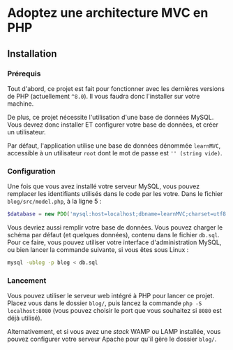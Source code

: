 # Adoptez une architecture MVC en PHP

## Installation

### Prérequis

Tout d'abord, ce projet est fait pour fonctionner avec les dernières versions de PHP (actuellement `^8.0`). Il vous faudra donc l'installer sur votre machine.

De plus, ce projet nécessite l'utilisation d'une base de données MySQL. Vous devrez donc installer ET configurer votre base de données, et créer un utilisateur.

Par défaut, l'application utilise une base de données dénommée `learnMVC`, accessible à un utilisateur `root` dont le mot de passe est `'' (string vide)`.

### Configuration

Une fois que vous avez installé votre serveur MySQL, vous pouvez remplacer les identifiants utilisés dans le code par les votre. Dans le fichier `blog/src/model.php`, à la ligne 5 :

```php
$database = new PDO('mysql:host=localhost;dbname=learnMVC;charset=utf8', 'root', '');
```

Vous devriez aussi remplir votre base de données. Vous pouvez charger le schéma par défaut (et quelques données), contenu dans le fichier `db.sql`. Pour ce faire, vous pouvez utiliser votre interface d'administration MySQL, ou bien lancer la commande suivante, si vous êtes sous Linux :

```bash
mysql -ublog -p blog < db.sql
```

### Lancement

Vous pouvez utiliser le serveur web intégré à PHP pour lancer ce projet. Placez vous dans le dossier `blog/`, puis lancez la commande `php -S localhost:8080` (vous pouvez choisir le port que vous souhaitez si `8080` est déjà utilisé).

Alternativement, et si vous avez une _stack_ WAMP ou LAMP installée, vous pouvez configurer votre serveur Apache pour qu'il gère le dossier `blog/`.
